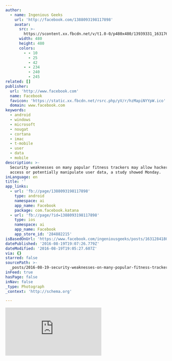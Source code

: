 ```yaml
---
author:
  - name: Ingenious Geeks
    url: 'http://facebook.com/1388093198117898'
    avatar:
      src: >-
        https://scontent.xx.fbcdn.net/v/t1.0-0/p480x480/13939331_1631766597083889_6101028233581372161_n.jpg?oh=085500f6988e29495ffcf8f65ec3788c&oe=585C681A
      width: 480
      height: 480
      colors:
        - - 10
          - 25
          - 42
        - - 234
          - 240
          - 245
related: []
publisher:
  url: 'http://www.facebook.com'
  name: Facebook
  favicon: 'https://static.xx.fbcdn.net/rsrc.php/yV/r/hzMapiNYYpW.ico'
  domain: www.facebook.com
keywords:
  - android
  - windows
  - microsoft
  - nougat
  - cortana
  - imac
  - t-mobile
  - user
  - data
  - mobile
description: >-
  Security weaknesses on many popular fitness trackers may allow hackers to
  access or potentially manipulate user data, a study showed Monday.
inLanguage: en
title: ''
app_links:
  - url: 'fb://page/1388093198117898'
    type: android
    namespace: ai
    app_name: Facebook
    package: com.facebook.katana
  - url: 'fb://page/?id=1388093198117898'
    type: ios
    namespace: ai
    app_name: Facebook
    app_store_id: '284882215'
isBasedOnUrl: 'https://www.facebook.com/ingeniousgeeks/posts/1631284180465464'
datePublished: '2016-08-19T19:07:26.779Z'
dateModified: '2016-08-19T19:05:27.607Z'
via: {}
starred: false
sourcePath: >-
  _posts/2016-08-19-security-weaknesses-on-many-popular-fitness-trackers-may-all.md
inFeed: true
hasPage: false
inNav: false
_type: Photograph
_context: 'http://schema.org'

---
```

![Security weaknesses on many popular fitness trackers may allow hackers to access or potentially manipulate user data, a study showed Monday.](https://external.xx.fbcdn.net/safe_image.php?d=AQAT_QDt8IshjQg8&w=158&h=158&url=http%3A%2F%2Fcdn.phys.org%2Fnewman%2Fgfx%2Fnews%2Fhires%2F2016%2F578cfa1ab5611.jpg)